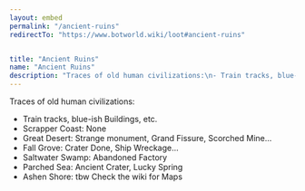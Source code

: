 ```yaml
---
layout: embed
permalink: "/ancient-ruins"
redirectTo: "https://www.botworld.wiki/loot#ancient-ruins"


title: "Ancient Ruins"
name: "Ancient Ruins"
description: "Traces of old human civilizations:\n- Train tracks, blue-ish Buildings, etc.\n- Scrapper Coast: None\n- Great Desert: Strange monument, Grand Fissure, Scorched Mine...\n- Fall Grove: Crater Done, Ship Wreckage...\n- Saltwater Swamp: Abandoned Factory\n- Parched Sea: Ancient Crater, Lucky Spring\n- Ashen Shore: tbw\nCheck the wiki for Maps"
---
```

Traces of old human civilizations:
- Train tracks, blue-ish Buildings, etc.
- Scrapper Coast: None
- Great Desert: Strange monument, Grand Fissure, Scorched Mine...
- Fall Grove: Crater Done, Ship Wreckage...
- Saltwater Swamp: Abandoned Factory
- Parched Sea: Ancient Crater, Lucky Spring
- Ashen Shore: tbw
Check the wiki for Maps
